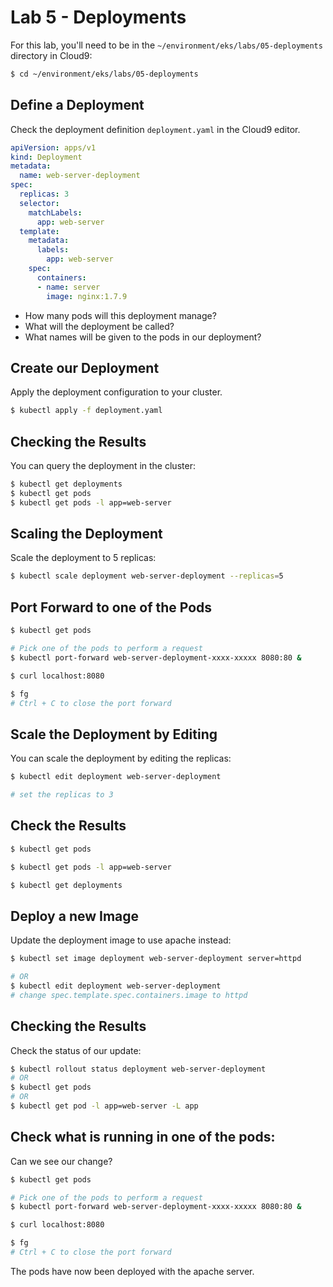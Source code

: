 # Lab 5 - Deployments

For this lab, you'll need to be in the `~/environment/eks/labs/05-deployments` directory in Cloud9:

```bash
$ cd ~/environment/eks/labs/05-deployments
```

## Define a Deployment

Check the deployment definition `deployment.yaml` in the Cloud9 editor.

```yaml
apiVersion: apps/v1
kind: Deployment
metadata:
  name: web-server-deployment
spec:
  replicas: 3
  selector:
    matchLabels:
      app: web-server
  template:
    metadata:
      labels:
        app: web-server
    spec:
      containers:
      - name: server
        image: nginx:1.7.9
```

- How many pods will this deployment manage?
- What will the deployment be called?
- What names will be given to the pods in our deployment?

## Create our Deployment

Apply the deployment configuration to your cluster.

```bash
$ kubectl apply -f deployment.yaml
```

## Checking the Results

You can query the deployment in the cluster:

```bash
$ kubectl get deployments
$ kubectl get pods
$ kubectl get pods -l app=web-server
```

## Scaling the Deployment

Scale the deployment to 5 replicas:

```bash
$ kubectl scale deployment web-server-deployment --replicas=5
```

## Port Forward to one of the Pods

```bash
$ kubectl get pods

# Pick one of the pods to perform a request
$ kubectl port-forward web-server-deployment-xxxx-xxxxx 8080:80 &

$ curl localhost:8080

$ fg
# Ctrl + C to close the port forward
```

## Scale the Deployment by Editing

You can scale the deployment by editing the replicas:

```bash
$ kubectl edit deployment web-server-deployment

# set the replicas to 3
```

## Check the Results

```bash
$ kubectl get pods

$ kubectl get pods -l app=web-server

$ kubectl get deployments
```

## Deploy a new Image

Update the deployment image to use apache instead:

```bash
$ kubectl set image deployment web-server-deployment server=httpd

# OR
$ kubectl edit deployment web-server-deployment
# change spec.template.spec.containers.image to httpd
```

## Checking the Results

Check the status of our update:

```bash
$ kubectl rollout status deployment web-server-deployment
# OR
$ kubectl get pods
# OR
$ kubectl get pod -l app=web-server -L app
```

## Check what is running in one of the pods:

Can we see our change?

```bash
$ kubectl get pods

# Pick one of the pods to perform a request
$ kubectl port-forward web-server-deployment-xxxx-xxxxx 8080:80 &

$ curl localhost:8080

$ fg
# Ctrl + C to close the port forward
```

The pods have now been deployed with the apache server.
